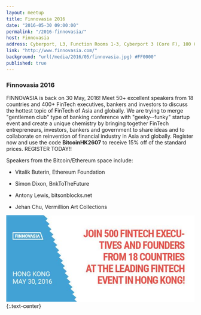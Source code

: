 ```yaml
---
layout: meetup
title: Finnovasia 2016
date: "2016-05-30 09:00:00"
permalink: "/2016-finnovasia/"
host: Finnovasia
address: Cyberport, L3, Function Rooms 1-3, Cyberport 3 (Core F), 100 Cyberport Road, Hong Kong
link: "http://www.finnovasia.com/"
background: "url(/media/2016/05/finnovasia.jpg) #FF0000"
published: true
---
```



### Finnovasia 2016

FINNOVASIA is back on 30 May, 2016! Meet 50+ excellent speakers from 18 countries and 400+  FinTech executives, bankers and investors to discuss the hottest topic of FinTech of Asia and globally. We are trying to merge "gentlemen club" type of banking conference with "geeky--funky" startup event and create a unique chemistry by bringing together FinTech entrepreneurs, investors, bankers and government to share ideas and to collaborate on reinvention of financial industry in Asia and globally. Register now and use the code **BitcoinHK2607** to receive 15% off of the standard prices. REGISTER TODAY!!

Speakers from the Bitcoin/Ethereum space include:

- Vitalik Buterin, Ethereum Foundation

- Simon Dixon, BnkToTheFuture

- Antony Lewis, bitsonblocks.net

- Jehan Chu, Vermillion Art Collections


[![Finnovasia](/media/2016/05/banner.jpg)](http://finnovasia.com/)
{:.text-center}
